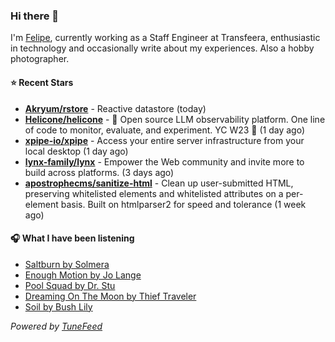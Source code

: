 ### Hi there 👋

I'm [Felipe](https://felipevm.com), currently working as a Staff Engineer at Transfeera, enthusiastic in technology and occasionally write about my experiences. Also a hobby photographer.

#### ⭐ Recent Stars
- **[Akryum/rstore](https://github.com/Akryum/rstore)** - Reactive datastore (today)
- **[Helicone/helicone](https://github.com/Helicone/helicone)** - 🧊 Open source LLM observability platform. One line of code to monitor, evaluate, and experiment. YC W23 🍓 (1 day ago)
- **[xpipe-io/xpipe](https://github.com/xpipe-io/xpipe)** - Access your entire server infrastructure from your local desktop (1 day ago)
- **[lynx-family/lynx](https://github.com/lynx-family/lynx)** - Empower the Web community and invite more to build across platforms. (3 days ago)
- **[apostrophecms/sanitize-html](https://github.com/apostrophecms/sanitize-html)** - Clean up user-submitted HTML, preserving whitelisted elements and whitelisted attributes on a per-element basis. Built on htmlparser2 for speed and tolerance (1 week ago)

#### 🎧 What I have been listening
- [Saltburn by Solmera](https://open.spotify.com/track/0xs6poNvfGEALAg5e3Zhpi)
- [Enough Motion by Jo Lange](https://open.spotify.com/track/1iCtCz9CdI8DbT41f98Ld8)
- [Pool Squad by Dr. Stu](https://open.spotify.com/track/17UhZzfi5g69iF7AVmfmat)
- [Dreaming On The Moon by Thief Traveler](https://open.spotify.com/track/1RMnWLQznAmxh7wVNN7vub)
- [Soil by Bush Lily](https://open.spotify.com/track/19QImmjKGCj2KNvJbFjwRd)

_Powered by [TuneFeed](https://tunefeed.app?ref=github.com)_

